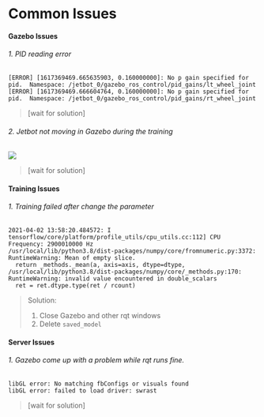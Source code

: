 # Common Issues

#### Gazebo Issues

###### 1. PID reading error

```
[ERROR] [1617369469.665635903, 0.160000000]: No p gain specified for pid.  Namespace: /jetbot_0/gazebo_ros_control/pid_gains/lt_wheel_joint
[ERROR] [1617369469.666604764, 0.160000000]: No p gain specified for pid.  Namespace: /jetbot_0/gazebo_ros_control/pid_gains/rt_wheel_joint
```
> [wait for solution]

###### 2. Jetbot not moving in Gazebo during the training 

![](https://tva1.sinaimg.cn/large/008eGmZEly1gp5pykavqij31sk0fawmh.jpg)

> [wait for solution]

#### Training Issues

###### 1. Training failed after change the parameter

```
2021-04-02 13:58:20.484572: I tensorflow/core/platform/profile_utils/cpu_utils.cc:112] CPU Frequency: 2900010000 Hz
/usr/local/lib/python3.8/dist-packages/numpy/core/fromnumeric.py:3372: RuntimeWarning: Mean of empty slice.
  return _methods._mean(a, axis=axis, dtype=dtype,
/usr/local/lib/python3.8/dist-packages/numpy/core/_methods.py:170: RuntimeWarning: invalid value encountered in double_scalars
  ret = ret.dtype.type(ret / rcount)
```

> Solution:
>
> 1. Close Gazebo and other rqt windows
> 2. Delete `saved_model`

#### Server Issues

###### 1. Gazebo come up with a problem while rqt runs fine.

```
libGL error: No matching fbConfigs or visuals found
libGL error: failed to load driver: swrast
```

> [wait for solution]